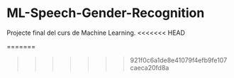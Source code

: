 # ML-Speech-Gender-Recognition
Projecte final del curs de Machine Learning.
<<<<<<< HEAD

=======
>>>>>>> 921f0c6a1de8e41079f4efb9fe107caeca20fd8a

